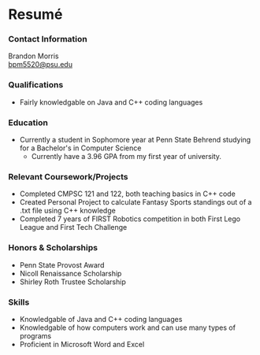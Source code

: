 # Resumé

### Contact Information
Brandon Morris </br>
bpm5520@psu.edu </br>


### Qualifications
* Fairly knowledgable on Java and C++ coding languages


### Education
* Currently a student in Sophomore year at Penn State Behrend studying for a Bachelor's in Computer Science
  * Currently have a 3.96 GPA from my first year of university.

### Relevant Coursework/Projects
* Completed CMPSC 121 and 122, both teaching basics in C++ code
* Created Personal Project to calculate Fantasy Sports standings out of a .txt file using C++ knowledge
* Completed 7 years of FIRST Robotics competition in both First Lego League and First Tech Challenge

### Honors & Scholarships
* Penn State Provost Award
* Nicoll Renaissance Scholarship
* Shirley Roth Trustee Scholarship

### Skills
* Knowledgable of Java and C++ coding languages
* Knowledgable of how computers work and can use many types of programs
* Proficient in Microsoft Word and Excel

